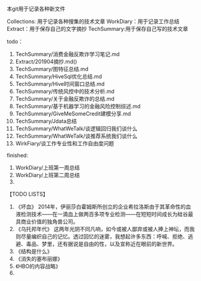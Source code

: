 本git用于记录各种新文件

Collections: 用于记录各种搜集的技术文章
WorkDiary：用于记录工作总结
Extract：用于保存自己的文字摘抄
TechSummary:用于保存自己写的技术文章

todo：
1. TechSummary/消费金融反欺诈学习笔记.md
2. Extract/201904摘抄.md()
3. TechSummary/图特征总结.md
4. TechSummary/HiveSql优化总结.md
5. TechSummary/Hive时间窗口总结.md
6. TechSummary/传统风控中的技术分析.md
7. TechSummary/关于金融反欺诈的总结.md
8. TechSummary/基于机器学习的金融风险控制综述.md
9. TechSummary/GiveMeSomeCredit建模分享.md
0. TechSummary/Jdata总结
1. TechSummary/WhatWeTalk/谈逻辑回归我们谈什么
2. TechSummary/WhatWeTalk/谈推荐系统我们谈什么
3. WirkFiary/谈工作专业性和工作自由度问题

finished:
1. WorkDiary/上班第一周总结
2. WorkDiary/上班第二周总结
3. 


【TODO LISTS】
1. 《坏血》 2014年，伊丽莎白霍姆斯所创立的企业希拉洛斯由于其革命性的血液检测技术——在一滴血上做两百多项专业检测——在短短时间成长为硅谷最具商业价值的独角兽公司。
2. 《乌托邦年代》 这两年光阴不同凡响，如今或被人鄙弃或被人捧上神坛，而我则尽量编织自己的记忆。透过回忆的迷雾，我想起许多东西：呼喊、拒绝、逃避、毒品、梦里，还有据说是自由的性，以及宣称近在眼前的新世界。
3. 《结构是什么》
4. 《消失的塞布丽娜》
5. 《HBO的内容战略》
6. 
